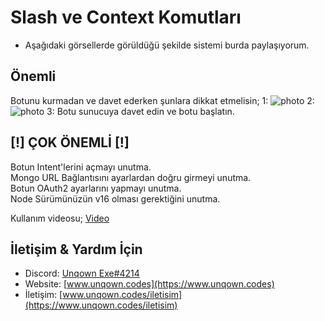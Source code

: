 #  Slash ve Context Komutları
- Aşağıdaki görsellerde görüldüğü şekilde sistemi burda paylaşıyorum.

## Önemli
Botunu kurmadan ve davet ederken şunlara dikkat etmelisin;
1: ![photo](https://media.discordapp.net/attachments/798849910203875388/877996253168959569/unknown.png?width=1920&height=1080)
2: ![photo](https://media.discordapp.net/attachments/798849910203875388/877996704484442142/unknown.png?width=1920&height=1080)
3: Botu sunucuya davet edin ve botu başlatın.


## [!] ÇOK ÖNEMLİ [!]
Botun Intent'lerini açmayı unutma.<br>
Mongo URL Bağlantısını ayarlardan doğru girmeyi unutma.<br>
Botun OAuth2 ayarlarını yapmayı unutma.<br>
Node Sürümünüzün v16 olması gerektiğini unutma.<br>
        
Kullanım videosu;
<a href="https://cdn.discordapp.com/attachments/798849910203875388/877999855233040435/Tanitim.mp4">Video</a>


## İletişim & Yardım İçin
- Discord: [Unqown Exe#4214](https://discord.com/users/791255637920972801)
- Website: [www.unqown.codes](https://www.unqown.codes)
- İletişim: [www.unqown.codes/iletisim](https://www.unqown.codes/iletisim)
